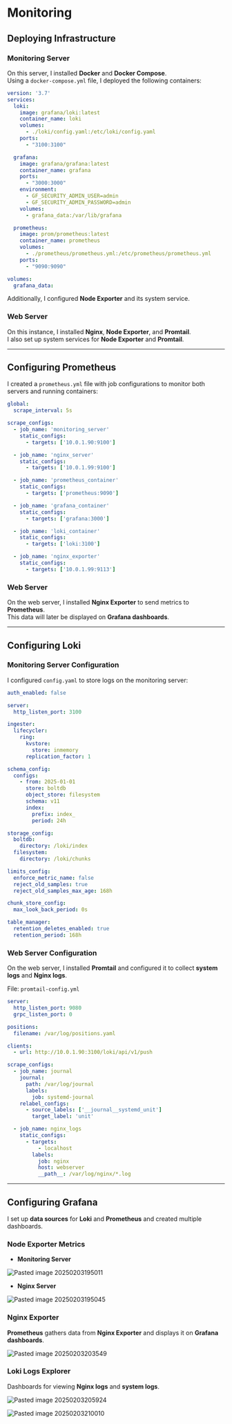 # **Monitoring**

## **Deploying Infrastructure**

### **Monitoring Server**
On this server, I installed **Docker** and **Docker Compose**.  
Using a `docker-compose.yml` file, I deployed the following containers:

```yaml
version: '3.7'
services:
  loki:
    image: grafana/loki:latest
    container_name: loki
    volumes:
      - ./loki/config.yaml:/etc/loki/config.yaml
    ports:
      - "3100:3100"

  grafana:
    image: grafana/grafana:latest
    container_name: grafana
    ports:
      - "3000:3000"
    environment:
      - GF_SECURITY_ADMIN_USER=admin
      - GF_SECURITY_ADMIN_PASSWORD=admin
    volumes:
      - grafana_data:/var/lib/grafana

  prometheus:
    image: prom/prometheus:latest
    container_name: prometheus
    volumes:
      - ./prometheus/prometheus.yml:/etc/prometheus/prometheus.yml
    ports:
      - "9090:9090"

volumes:
  grafana_data:
```

Additionally, I configured **Node Exporter** and its system service.

### **Web Server**
On this instance, I installed **Nginx**, **Node Exporter**, and **Promtail**.  
I also set up system services for **Node Exporter** and **Promtail**.

---

## **Configuring Prometheus**
I created a `prometheus.yml` file with job configurations to monitor both servers and running containers:

```yaml
global:
  scrape_interval: 5s

scrape_configs:
  - job_name: 'monitoring_server'
    static_configs:
      - targets: ['10.0.1.90:9100']

  - job_name: 'nginx_server'
    static_configs:
      - targets: ['10.0.1.99:9100']

  - job_name: 'prometheus_container'
    static_configs:
      - targets: ['prometheus:9090']

  - job_name: 'grafana_container'
    static_configs:
      - targets: ['grafana:3000']

  - job_name: 'loki_container'
    static_configs:
      - targets: ['loki:3100']

  - job_name: 'nginx_exporter'
    static_configs:
      - targets: ['10.0.1.99:9113']
```

### **Web Server**
On the web server, I installed **Nginx Exporter** to send metrics to **Prometheus**.  
This data will later be displayed on **Grafana dashboards**.

---

## **Configuring Loki**

### **Monitoring Server Configuration**
I configured `config.yaml` to store logs on the monitoring server:

```yaml
auth_enabled: false

server:
  http_listen_port: 3100

ingester:
  lifecycler:
    ring:
      kvstore:
        store: inmemory
      replication_factor: 1

schema_config:
  configs:
    - from: 2025-01-01
      store: boltdb
      object_store: filesystem
      schema: v11
      index:
        prefix: index_
        period: 24h

storage_config:
  boltdb:
    directory: /loki/index
  filesystem:
    directory: /loki/chunks

limits_config:
  enforce_metric_name: false
  reject_old_samples: true
  reject_old_samples_max_age: 168h

chunk_store_config:
  max_look_back_period: 0s

table_manager:
  retention_deletes_enabled: true
  retention_period: 168h
```

### **Web Server Configuration**
On the web server, I installed **Promtail** and configured it to collect **system logs** and **Nginx logs**.

File: `promtail-config.yml`
```yaml
server:
  http_listen_port: 9080
  grpc_listen_port: 0

positions:
  filename: /var/log/positions.yaml

clients:
  - url: http://10.0.1.90:3100/loki/api/v1/push

scrape_configs:
  - job_name: journal
    journal:
      path: /var/log/journal
      labels:
        job: systemd-journal
    relabel_configs:
      - source_labels: ['__journal__systemd_unit']
        target_label: 'unit'

  - job_name: nginx_logs
    static_configs:
      - targets:
          - localhost
        labels:
          job: nginx
          host: webserver
          __path__: /var/log/nginx/*.log
```

---

## **Configuring Grafana**
I set up **data sources** for **Loki** and **Prometheus** and created multiple dashboards.

### **Node Exporter Metrics**
- **Monitoring Server**
    
![Pasted image 20250203195011](https://github.com/user-attachments/assets/62517bbe-8142-4238-ae8d-bd98fac0f619)
    
- **Nginx Server**
    
![Pasted image 20250203195045](https://github.com/user-attachments/assets/74a113ce-47e1-4ea8-b090-6486369bf678)
    

### **Nginx Exporter**
**Prometheus** gathers data from **Nginx Exporter** and displays it on **Grafana dashboards**.

![Pasted image 20250203203549](https://github.com/user-attachments/assets/98f4b6fb-3cc2-4f57-96d4-b3e15d9cf0ac)

### **Loki Logs Explorer**
Dashboards for viewing **Nginx logs** and **system logs**.

![Pasted image 20250203205924](https://github.com/user-attachments/assets/480956c6-be11-493f-901d-070619c84eda)

![Pasted image 20250203210010](https://github.com/user-attachments/assets/af5f03fa-0a10-4913-84c2-0eab019d8704)